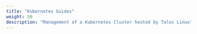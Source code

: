 ```yaml
---
title: "Kubernetes Guides"
weight: 30
description: "Management of a Kubernetes Cluster hosted by Talos Linux"
---
```

